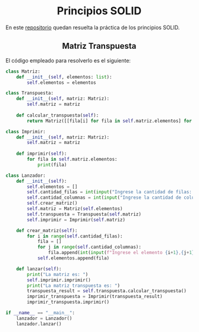 <h1 align="center">Principios SOLID</h1>

En este [repositorio](https://github.com/Diegodesantos1/Principios_SOLID) quedan resuelta la práctica de los principios SOLID.

<h2 align="center">Matriz Transpuesta</h2>

El código empleado para resolverlo es el siguiente:

```python
class Matriz:
    def __init__(self, elementos: list):
        self.elementos = elementos

class Transpuesta:
    def __init__(self, matriz: Matriz):
        self.matriz = matriz
    
    def calcular_transpuesta(self):
        return Matriz([[fila[i] for fila in self.matriz.elementos] for i in range(len(self.matriz.elementos[0]))])

class Imprimir:
    def __init__(self, matriz: Matriz):
        self.matriz = matriz
    
    def imprimir(self):
        for fila in self.matriz.elementos:
            print(fila)

class Lanzador:
    def __init__(self):
        self.elementos = []
        self.cantidad_filas = int(input("Ingrese la cantidad de filas: "))
        self.cantidad_columnas = int(input("Ingrese la cantidad de columnas: "))
        self.crear_matriz()
        self.matriz = Matriz(self.elementos)
        self.transpuesta = Transpuesta(self.matriz)
        self.imprimir = Imprimir(self.matriz)

    def crear_matriz(self):
        for i in range(self.cantidad_filas):
            fila = []
            for j in range(self.cantidad_columnas):
                fila.append(int(input(f"Ingrese el elemento {i+1},{j+1}: ")))
            self.elementos.append(fila)

    def lanzar(self):
        print("La matriz es: ")
        self.imprimir.imprimir()
        print("La matriz transpuesta es: ")
        transpuesta_result = self.transpuesta.calcular_transpuesta()
        imprimir_transpuesta = Imprimir(transpuesta_result)
        imprimir_transpuesta.imprimir()

if __name__ == "__main__":
    lanzador = Lanzador()
    lanzador.lanzar()
```

